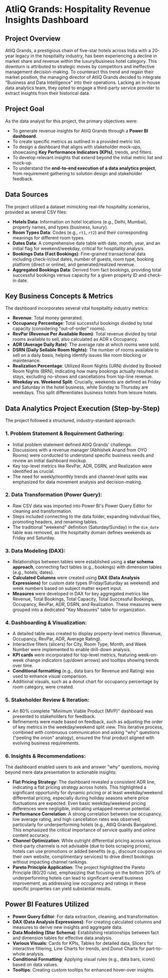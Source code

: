 # AtliQ Grands: Hospitality Revenue Insights Dashboard

## Project Overview

AtliQ Grands, a prestigious chain of five-star hotels across India with a 20-year legacy in the hospitality industry, has been experiencing a decline in market share and revenue within the luxury/business hotel category. This downturn is attributed to strategic moves by competitors and ineffective management decision-making. To counteract this trend and regain their market position, the managing director of AtliQ Grands decided to integrate "Business and Data Intelligence" into their operations. Lacking an in-house data analytics team, they opted to engage a third-party service provider to extract insights from their historical data.

## Project Goal

As the data analyst for this project, the primary objectives were:
* To generate revenue insights for AtliQ Grands through a **Power BI dashboard**.
* To create specific metrics as outlined in a provided metric list.
* To design a dashboard that aligns with stakeholder mock-ups, showcasing **Key Performance Indicators (KPIs)**, trends, and filters.
* To develop relevant insights that extend beyond the initial metric list and mock-up.
* To understand the **end-to-end execution of a data analytics project**, from requirement gathering to solution design and stakeholder feedback.

## Data Sources

The project utilized a dataset mimicking real-life hospitality scenarios, provided as several CSV files:
* **Hotels Data**: Information on hotel locations (e.g., Delhi, Mumbai), property names, and types (business, luxury).
* **Room Types Data**: Codes (e.g., `rt1`, `rt2`) and their corresponding meanings for different room types.
* **Dates Data**: A comprehensive date table with date, month, year, and an initial flag for weekend/weekday, critical for hospitality analysis.
* **Bookings Data (Fact Bookings)**: Fine-grained transactional data including check-in/out dates, number of guests, room type, booking platform (direct or online), and generated/realized revenue.
* **Aggregated Bookings Data**: Derived from fact bookings, providing total successful bookings versus capacity for a given property ID and check-in date.

## Key Business Concepts & Metrics

The dashboard incorporates several vital hospitality industry metrics:
* **Revenue**: Total money generated.
* **Occupancy Percentage**: Total successful bookings divided by total capacity (considering "out-of-order" rooms).
* **RevPar (Revenue Per Available Room)**: Total revenue divided by total rooms available to sell, also calculated as ADR x Occupancy.
* **ADR (Average Daily Rate)**: The average rate at which rooms were sold.
* **DSRN (Daily Sellable Room Nights)**: The number of rooms available to sell on a daily basis, helping identify issues like room blocking or maintenance.
* **Realization Percentage**: Utilized Room Nights (URN) divided by Booked Room Nights (BRN), indicating how many bookings actually resulted in stays, excluding no-shows and cancellations from top-line revenue.
* **Weekday vs. Weekend Split**: Crucially, weekends are defined as Friday and Saturday in the hotel business, while Sunday to Thursday are weekdays. This split differentiates business hotels from leisure hotels.

## Data Analytics Project Execution (Step-by-Step)

The project followed a structured, industry-standard approach:

### 1. Problem Statement & Requirement Gathering:
* Initial problem statement defined AtliQ Grands' challenge.
* Discussions with a revenue manager (Abhishek Anand from OYO Rooms) were conducted to understand specific business needs and review an initial dashboard mockup.
* Key top-level metrics like RevPar, ADR, DSRN, and Realization were identified as crucial.
* The need for weekly/monthly trends and channel-level splits was emphasized for data movement analysis and decision-making.

### 2. Data Transformation (Power Query):
* Raw CSV data was imported into Power BI's Power Query Editor for cleaning and transformation.
* Steps included connecting to the data folder, expanding individual files, promoting headers, and renaming tables.
* The traditional "weekend" definition (Saturday/Sunday) in the `dim_date` table was removed, as the hospitality domain defines weekends as Friday and Saturday.

### 3. Data Modeling (DAX):
* Relationships between tables were established using a **star schema approach**, connecting fact tables (e.g., bookings) with dimension tables (e.g., hotels, dates).
* **Calculated Columns** were created using **DAX (Data Analysis Expressions)** for custom date types (Friday/Saturday as weekend) and week numbers based on subject matter expert input.
* **Measures** were developed in DAX for key aggregated metrics like Revenue, Total Bookings, Total Capacity, Total Successful Bookings, Occupancy, RevPar, ADR, DSRN, and Realization. These measures were grouped into a dedicated "Key Measures" table for organization.

### 4. Dashboarding & Visualization:
* A detailed table was created to display property-level metrics (Revenue, Occupancy, RevPar, ADR, Average Rating).
* Interactive filters (slicers) for City, Room Type, Month, and Week Number were implemented to enable drill-down analysis.
* **KPI cards** were incorporated for top-level metrics, featuring week-on-week change indicators (up/down arrows) and tooltips showing trends over time.
* **Conditional formatting** (e.g., data bars for Revenue and Rating) was used to enhance visual comparison.
* Additional visuals, such as a donut chart for occupancy percentage by room category, were created.

### 5. Stakeholder Review & Iteration:
* An 80% complete "Minimum Viable Product (MVP)" dashboard was presented to stakeholders for feedback.
* Refinements were made based on feedback, such as adjusting the order of key metrics in the weekday/weekend split view. This iterative process, combined with continuous communication and asking "why" questions ("peeling the onion" analogy), ensured the final product aligned with evolving business requirements.

### 6. Insights & Recommendations:
The dashboard enabled users to ask and answer "why" questions, moving beyond mere data presentation to actionable insights:
* **Flat Pricing Strategy**: The dashboard revealed a consistent ADR line, indicating a flat pricing strategy across hotels. This highlighted a significant opportunity for dynamic pricing or at least weekday/weekend differential pricing, especially during holiday seasons where price fluctuations are expected. Even basic weekday/weekend pricing differences were negligible, indicating untapped revenue potential.
* **Performance Correlation**: A strong correlation between low occupancy, low average rating, and high cancellation rates was observed, particularly for underperforming hotels (e.g., AtliQ Grands Bangalore). This emphasized the critical importance of service quality and online content accuracy.
* **Channel Optimization**: While outright differential pricing across various third-party channels is not advisable (due to bots scraping prices), hotels can use promotions or added benefits (e.g., discount coupons on their own website, complimentary services) to drive direct bookings without impacting channel rankings.
* **Pareto Principle Application**: The project highlighted the Pareto Principle (80/20 rule), emphasizing that focusing on the bottom 20% of underperforming hotels can lead to significant overall business improvement, as addressing low occupancy and ratings in these specific properties can yield substantial results.

## Power BI Features Utilized

* **Power Query Editor**: For data extraction, cleaning, and transformation.
* **DAX (Data Analysis Expressions)**: For creating calculated columns and measures to derive new insights and aggregate data.
* **Data Modeling (Star Schema)**: Establishing relationships between fact and dimension tables for effective data analysis.
* **Various Visuals**: Cards for KPIs, Tables for detailed data, Slicers for interactive filtering, Line Charts for trends, and Donut Charts for part-to-whole analysis.
* **Conditional Formatting**: Applying visual rules (e.g., data bars, icons) based on data values.
* **Tooltips**: Creating custom tooltips for enhanced hover-over insights.
